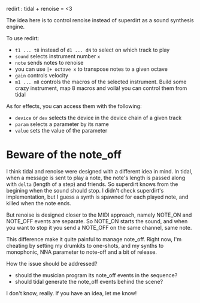redirt : tidal + renoise = <3

The idea here is to control renoise instead of superdirt as a sound synthesis engine.

To use redirt:

- `t1 ... t8` instead of `d1 ... dN` to select on which track to play
- `sound` selects instrument number `x`
- `note` sends notes to renoise
- you can use `|+ octave x` to transpose notes to a given octave
- `gain` controls velocity
- `m1 ... m8` controls the macros of the selected instrument. Build some crazy instrument, map 8 macros and voilà! you can control them from tidal

As for effects, you can access them with the following:

- `device` or `dev` selects the device in the device chain of a given track
- `param` selects a parameter by its name
- `value` sets the value of the parameter

# Beware of the note_off

I think tidal and renoise were designed with a different idea in mind. In tidal, when a message is sent to play a note, the note's length is passed along with `delta` (length of a step) and friends. So superdirt knows from the begining when the sound should stop. I didn't check superdirt's implementation, but I guess a synth is spawned for each played note, and killed when the note ends.

But renoise is designed closer to the MIDI approach, namely NOTE_ON and NOTE_OFF events are separate. So NOTE_ON starts the sound, and when you want to stop it you send a NOTE_OFF on the same channel, same note.

This difference make it quite painful to manage note_off. Right now, I'm cheating by setting my drumkits to one-shots, and my synths to monophonic, NNA parameter to note-off and a bit of release.

How the issue should be addressed?

- should the musician program its note_off events in the sequence?
- should tidal generate the note_off events behind the scene?

I don't know, really. If you have an idea, let me know!
